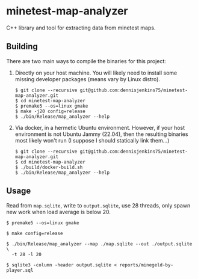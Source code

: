 # minetest-map-analyzer

C++ library and tool for extracting data from minetest maps.

## Building

There are two main ways to compile the binaries for this project:

1. Directly on your host machine.  You will likely need to install some
   missing developer packages (means vary by Linux distro).

   ```
   $ git clone --recursive git@github.com:dennisjenkins75/minetest-map-analyzer.git
   $ cd minetest-map-analyzer
   $ premake5 --os=linux gmake
   $ make -j20 config=release
   $ ./bin/Release/map_analyzer --help
   ```

1. Via docker, in a hermetic Ubuntu environment.  However, if your host
   environment is not Ubuntu Jammy (22.04), then the resulting binaries
   most likely won't run (I suppose I should statically link them...)

   ```
   $ git clone --recursive git@github.com:dennisjenkins75/minetest-map-analyzer.git
   $ cd minetest-map-analyzer
   $ ./build/docker-build.sh
   $ ./bin/Release/map_analyzer --help
   ```

## Usage

Read from `map.sqlite`, write to `output.sqlite`, use 28 threads, only spawn
new work when load average is below 20.

```
$ premake5 --os=linux gmake

$ make config=release

$ ./bin/Release/map_analyzer --map ./map.sqlite --out ./output.sqlite \
  -t 28 -l 20

$ sqlite3 -column -header output.sqlite < reports/minegeld-by-player.sql
```
